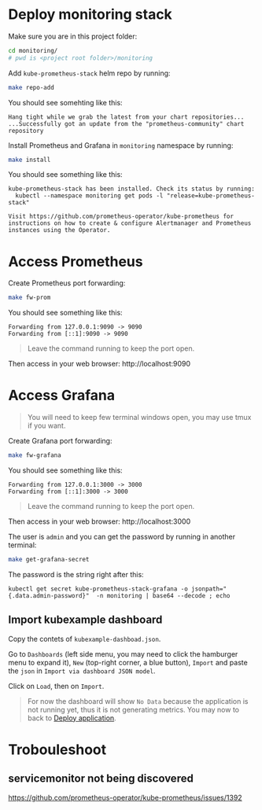 # Deploy monitoring stack

Make sure you are in this project folder:

```bash
cd monitoring/
# pwd is <project root folder>/monitoring
```

Add `kube-prometheus-stack` helm repo by running:

```bash
make repo-add
```

You should see somehting like this:

```
Hang tight while we grab the latest from your chart repositories...
...Successfully got an update from the "prometheus-community" chart repository
```

Install Prometheus and Grafana in `monitoring` namespace by running:

```bash
make install
```

You should see something like this:

```
kube-prometheus-stack has been installed. Check its status by running:
  kubectl --namespace monitoring get pods -l "release=kube-prometheus-stack"

Visit https://github.com/prometheus-operator/kube-prometheus for instructions on how to create & configure Alertmanager and Prometheus instances using the Operator.
```

# Access Prometheus

Create Prometheus port forwarding:

```bash
make fw-prom
```

You should see something like this:

```
Forwarding from 127.0.0.1:9090 -> 9090
Forwarding from [::1]:9090 -> 9090
```

> Leave the command running to keep the port open.

Then access in your web browser: http://localhost:9090

# Access Grafana

> You will need to keep few terminal windows open, you may use tmux if you want.

Create Grafana port forwarding:

```bash
make fw-grafana
```

You should see something like this:

```
Forwarding from 127.0.0.1:3000 -> 3000
Forwarding from [::1]:3000 -> 3000
```

> Leave the command running to keep the port open.

Then access in your web browser: http://localhost:3000

The user is `admin` and you can get the password by running in another terminal:

```bash
make get-grafana-secret
```

The password is the string right after this:

```
kubectl get secret kube-prometheus-stack-grafana -o jsonpath="{.data.admin-password}"  -n monitoring | base64 --decode ; echo
```

## Import kubexample dashboard

Copy the contets of `kubexample-dashboad.json`.

Go to `Dashboards` (left side menu, you may need to click the hamburger menu to expand it), `New` (top-right corner, a blue button), `Import` and paste the `json` in `Import via dashboard JSON model`.

Click on `Load`, then on `Import`.

> For now the dashboard will show `No Data` because the application is not running yet, thus it is not generating metrics. You may now to back to [Deploy application](https://github.com/tadeugr/kubexample?tab=readme-ov-file#deploy-application).

# Trobouleshoot

## servicemonitor not being discovered

https://github.com/prometheus-operator/kube-prometheus/issues/1392
